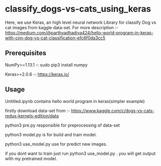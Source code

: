 # classify_dogs-vs-cats_using_keras

Here, we use Keras, an high level neural network Library for classify Dog vs cat images from kaggle data-set.
For more description :- https://medium.com/@parthvadhadiya424/hello-world-program-in-keras-with-cnn-dog-vs-cat-classification-efc6f0da3cc5



## Prerequisites

NumPy>=1.13.1 -: sudo pip3 install numpy 

Keras>=2.0.6  -: https://keras.io/



## Usage

Untitled.ipynb contains hello world program in keras(simpler example)

firstly download data-set from :- https://www.kaggle.com/c/dogs-vs-cats-redux-kernels-edition/data

python3 pre.py responsible for preprocessing of data-set

python3 model.py is for build and train model.

python3 use_model.py use for predict new images.

if you dont want to train just run python3 use_model.py . you will get output with my pretrained model.
